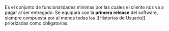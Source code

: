 Es el conjunto de funcionalidades mínimas por las cuales el cliente nos va a pagar al ser entregado. Se equipara con la **primera release** del software, siempre compuesta por al menos todas las [[Historias de Usuario]] priorizadas como obligatorias.
